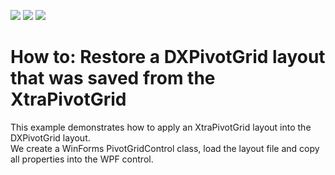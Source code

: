 <!-- default badges list -->
![](https://img.shields.io/endpoint?url=https://codecentral.devexpress.com/api/v1/VersionRange/128578902/11.2.5%2B)
[![](https://img.shields.io/badge/Open_in_DevExpress_Support_Center-FF7200?style=flat-square&logo=DevExpress&logoColor=white)](https://supportcenter.devexpress.com/ticket/details/E2189)
[![](https://img.shields.io/badge/📖_How_to_use_DevExpress_Examples-e9f6fc?style=flat-square)](https://docs.devexpress.com/GeneralInformation/403183)
<!-- default badges end -->
# How to: Restore a DXPivotGrid layout that was saved from the XtraPivotGrid


<p>This example demonstrates how to apply an XtraPivotGrid layout into the DXPivotGrid layout.<br />
We create a WinForms PivotGridControl class, load the layout file and copy all properties into the WPF control.</p>

<br/>


